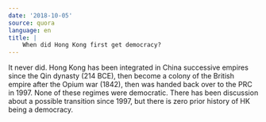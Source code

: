 ```yaml
---
date: '2018-10-05'
source: quora
language: en
title: |
    When did Hong Kong first get democracy?
---
```


It never did. Hong Kong has been integrated in China successive empires
since the Qin dynasty (214 BCE), then become a colony of the British
empire after the Opium war (1842), then was handed back over to the PRC
in 1997. None of these regimes were democratic. There has been
discussion about a possible transition since 1997, but there is zero
prior history of HK being a democracy.
